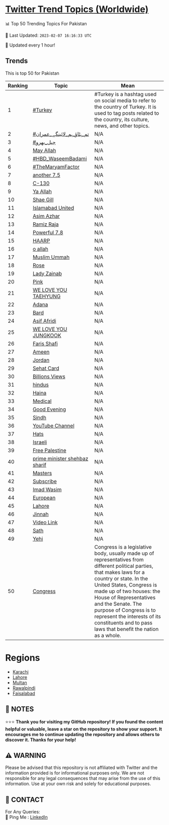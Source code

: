 [Twitter Trend Topics (Worldwide)](https://github.com/ErcinDedeoglu/Twitter-Trend-Topics)
==========


📊 Top 50 Trending Topics For Pakistan

📆 Last Updated: `2023-02-07 16:16:33 UTC`

🔧 Updated every 1 hour!


## Trends

This is top 50 for Pakistan

| Ranking | Topic | Mean |
| ------- | ------------ | ------------ |
| 1 | [#Turkey](http://twitter.com/search?q=%23Turkey) | #Turkey is a hashtag used on social media to refer to the country of Turkey. It is used to tag posts related to the country, its culture, news, and other topics. |
| 2 | [#تم_ہٹاؤ_ہم_لائینگے_عمران](http://twitter.com/search?q=%23%d8%aa%d9%85_%db%81%d9%b9%d8%a7%d8%a4_%db%81%d9%85_%d9%84%d8%a7%d8%a6%db%8c%d9%86%da%af%db%92_%d8%b9%d9%85%d8%b1%d8%a7%d9%86) | N/A |
| 3 | [#جیل_بھرو](http://twitter.com/search?q=%23%d8%ac%db%8c%d9%84_%d8%a8%da%be%d8%b1%d9%88) | N/A |
| 4 | [May Allah](http://twitter.com/search?q=May+Allah) | N/A |
| 5 | [#HBD_WaseemBadami](http://twitter.com/search?q=%23HBD_WaseemBadami) | N/A |
| 6 | [#TheMaryamFactor](http://twitter.com/search?q=%23TheMaryamFactor) | N/A |
| 7 | [another 7.5](http://twitter.com/search?q=another+7.5) | N/A |
| 8 | [C-130](http://twitter.com/search?q=C-130) | N/A |
| 9 | [Ya Allah](http://twitter.com/search?q=Ya+Allah) | N/A |
| 10 | [Shae Gill](http://twitter.com/search?q=Shae+Gill) | N/A |
| 11 | [Islamabad United](http://twitter.com/search?q=Islamabad+United) | N/A |
| 12 | [Asim Azhar](http://twitter.com/search?q=Asim+Azhar) | N/A |
| 13 | [Ramiz Raja](http://twitter.com/search?q=Ramiz+Raja) | N/A |
| 14 | [Powerful 7.8](http://twitter.com/search?q=Powerful+7.8) | N/A |
| 15 | [HAARP](http://twitter.com/search?q=HAARP) | N/A |
| 16 | [o allah](http://twitter.com/search?q=o+allah) | N/A |
| 17 | [Muslim Ummah](http://twitter.com/search?q=Muslim+Ummah) | N/A |
| 18 | [Rose](http://twitter.com/search?q=Rose) | N/A |
| 19 | [Lady Zainab](http://twitter.com/search?q=Lady+Zainab) | N/A |
| 20 | [Pink](http://twitter.com/search?q=Pink) | N/A |
| 21 | [WE LOVE YOU TAEHYUNG](http://twitter.com/search?q=WE+LOVE+YOU+TAEHYUNG) | N/A |
| 22 | [Adana](http://twitter.com/search?q=Adana) | N/A |
| 23 | [Bard](http://twitter.com/search?q=Bard) | N/A |
| 24 | [Asif Afridi](http://twitter.com/search?q=Asif+Afridi) | N/A |
| 25 | [WE LOVE YOU JUNGKOOK](http://twitter.com/search?q=WE+LOVE+YOU+JUNGKOOK) | N/A |
| 26 | [Faris Shafi](http://twitter.com/search?q=Faris+Shafi) | N/A |
| 27 | [Ameen](http://twitter.com/search?q=Ameen) | N/A |
| 28 | [Jordan](http://twitter.com/search?q=Jordan) | N/A |
| 29 | [Sehat Card](http://twitter.com/search?q=Sehat+Card) | N/A |
| 30 | [Billions Views](http://twitter.com/search?q=Billions+Views) | N/A |
| 31 | [hindus](http://twitter.com/search?q=hindus) | N/A |
| 32 | [Haina](http://twitter.com/search?q=Haina) | N/A |
| 33 | [Medical](http://twitter.com/search?q=Medical) | N/A |
| 34 | [Good Evening](http://twitter.com/search?q=Good+Evening) | N/A |
| 35 | [Sindh](http://twitter.com/search?q=Sindh) | N/A |
| 36 | [YouTube Channel](http://twitter.com/search?q=YouTube+Channel) | N/A |
| 37 | [Hats](http://twitter.com/search?q=Hats) | N/A |
| 38 | [Israeli](http://twitter.com/search?q=Israeli) | N/A |
| 39 | [Free Palestine](http://twitter.com/search?q=Free+Palestine) | N/A |
| 40 | [prime minister shehbaz sharif](http://twitter.com/search?q=prime+minister+shehbaz+sharif) | N/A |
| 41 | [Masters](http://twitter.com/search?q=Masters) | N/A |
| 42 | [Subscribe](http://twitter.com/search?q=Subscribe) | N/A |
| 43 | [Imad Wasim](http://twitter.com/search?q=Imad+Wasim) | N/A |
| 44 | [European](http://twitter.com/search?q=European) | N/A |
| 45 | [Lahore](http://twitter.com/search?q=Lahore) | N/A |
| 46 | [Jinnah](http://twitter.com/search?q=Jinnah) | N/A |
| 47 | [Video Link](http://twitter.com/search?q=Video+Link) | N/A |
| 48 | [Sath](http://twitter.com/search?q=Sath) | N/A |
| 49 | [Yehi](http://twitter.com/search?q=Yehi) | N/A |
| 50 | [Congress](http://twitter.com/search?q=Congress) | Congress is a legislative body, usually made up of representatives from different political parties, that makes laws for a country or state. In the United States, Congress is made up of two houses: the House of Representatives and the Senate. The purpose of Congress is to represent the interests of its constituents and to pass laws that benefit the nation as a whole. |



# Regions

* [Karachi](</Pakistan/Karachi.md>)
* [Lahore](</Pakistan/Lahore.md>)
* [Multan](</Pakistan/Multan.md>)
* [Rawalpindi](</Pakistan/Rawalpindi.md>)
* [Faisalabad](</Pakistan/Faisalabad.md>)



## 📝 NOTES

⭐⭐⭐ **Thank you for visiting my GitHub repository! If you found the content helpful or valuable, leave a star on the repository to show your support. It encourages me to continue updating the repository and allows others to discover it. Thanks for your help!**


## ⚠️ WARNING

Please be advised that this repository is not affiliated with Twitter and the information provided is for informational purposes only. We are not responsible for any legal consequences that may arise from the use of this information. Use at your own risk and solely for educational purposes.


## 📨 CONTACT

 For Any Queries:  
            🏓 Ping Me : [LinkedIn](https://www.linkedin.com/in/ercindedeoglu/)
